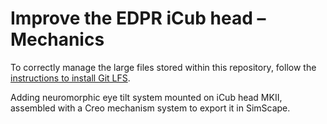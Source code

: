Improve the EDPR iCub head – Mechanics
======================================

To correctly manage the large files stored within this repository, follow the [instructions to install Git LFS][1].

[1]: https://help.github.com/en/articles/installing-git-large-file-storage

Adding neuromorphic eye tilt system mounted on iCub head MKII, assembled with a Creo mechanism system to export it in SimScape.